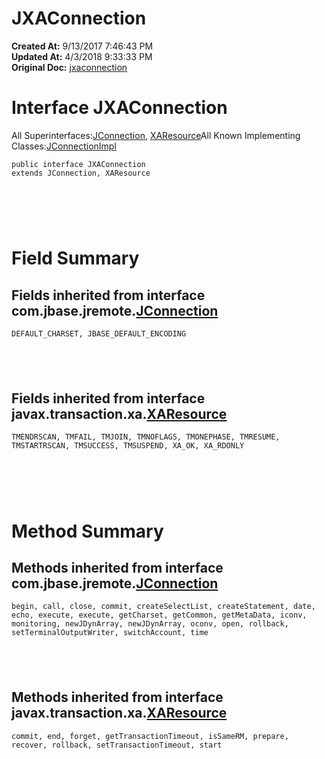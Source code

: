 # JXAConnection

**Created At:** 9/13/2017 7:46:43 PM  
**Updated At:** 4/3/2018 9:33:33 PM  
**Original Doc:** [jxaconnection](https://docs.jbase.com/39719-archive/jxaconnection)  


# Interface JXAConnection
All Superinterfaces:[JConnection](./../../jremote/jconnection-%28jremote-api%29 "interface in com.jbase.jremote"), [XAResource](http://java.sun.com/j2se/1.5.0/docs/api/javax/transaction/xa/XAResource.html?is-external=true "class or interface in javax.transaction.xa")All Known Implementing Classes:[JConnectionImpl](./../../jremote/io/jconnectionimpl-%28jremote-api%29 "class in com.jbase.jremote.io")
```
public interface JXAConnection
extends JConnection, XAResource
```



#  

# Field Summary

## Fields inherited from interface com.jbase.jremote.[JConnection](./../../jremote/jconnection-%28jremote-api%29 "interface in com.jbase.jremote")

`DEFAULT_CHARSET, JBASE_DEFAULT_ENCODING`

##  

## Fields inherited from interface javax.transaction.xa.[XAResource](http://java.sun.com/j2se/1.5.0/docs/api/javax/transaction/xa/XAResource.html?is-external=true "class or interface in javax.transaction.xa")

`TMENDRSCAN, TMFAIL, TMJOIN, TMNOFLAGS, TMONEPHASE, TMRESUME, TMSTARTRSCAN, TMSUCCESS, TMSUSPEND, XA_OK, XA_RDONLY`



#  

# Method Summary

## Methods inherited from interface com.jbase.jremote.[JConnection](./../jconnection "interface in com.jbase.jremote")

`begin, call, close, commit, createSelectList, createStatement, date, echo, execute, execute, getCharset, getCommon, getMetaData, iconv, monitoring, newJDynArray, newJDynArray, oconv, open, rollback, setTerminalOutputWriter, switchAccount, time`

##  

## Methods inherited from interface javax.transaction.xa.[XAResource](http://java.sun.com/j2se/1.5.0/docs/api/javax/transaction/xa/XAResource.html?is-external=true "class or interface in javax.transaction.xa")

`commit, end, forget, getTransactionTimeout, isSameRM, prepare, recover, rollback, setTransactionTimeout, start`
